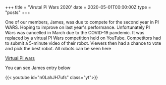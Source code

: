+++
title = 'Virutal Pi Wars 2020'
date = 2020-05-01T00:00:00Z
type = "posts"
+++

One of our members, James, was due to compete for the second year in PI WARS. Hoping to improve on last year's 
performance. Unfortunately PI Wars was cancelled in March due to the COVID-19 pandemic. It was replaced by a virtual PI 
Wars competition held on YouTube. Competitors had to submit a 5-minute video of their robot. Viewers then had a chance to 
vote and pick the best robot. All robots can be seen here

[Virtual PI wars](https://piwars.org/2020-competition/)

You can see James entry below

{{< youtube id="n0LahJH7ufs" class="yt">}}
